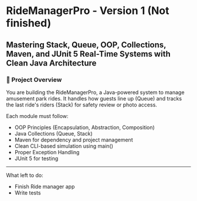 # RideManagerPro - Version 1 (Not finished)
Mastering Stack, Queue, OOP, Collections, Maven, and JUnit 5
Real-Time Systems with Clean Java Architecture
---
### 🧠 Project Overview
You are building the RideManagerPro, a Java-powered system to manage amusement park rides. It handles how guests line up (Queue) and tracks the last ride's riders (Stack) for safety review or photo access.

Each module must follow:

- OOP Principles (Encapsulation, Abstraction, Composition)
- Java Collections (Queue, Stack)
- Maven for dependency and project management
- Clean CLI-based simulation using main()
- Proper Exception Handling
- JUnit 5 for testing
---

What left to do:
- Finish Ride manager app
- Write tests